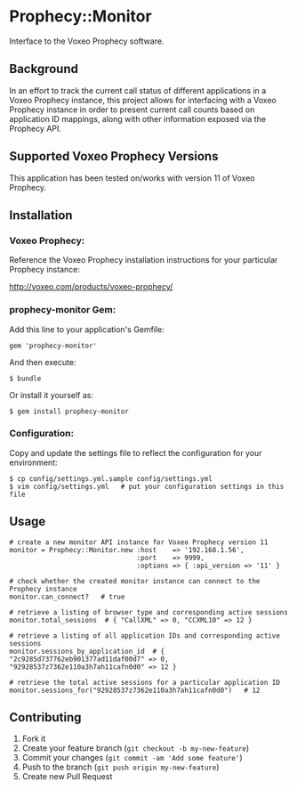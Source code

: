 # Prophecy::Monitor

Interface to the Voxeo Prophecy software.

## Background

In an effort to track the current call status of different applications in a Voxeo Prophecy
instance, this project allows for interfacing with a Voxeo Prophecy instance in order to present
current call counts based on application ID mappings, along with other information exposed via
the Prophecy API.

## Supported Voxeo Prophecy Versions

This application has been tested on/works with version 11 of Voxeo Prophecy.

## Installation

### Voxeo Prophecy:

Reference the Voxeo Prophecy installation instructions for your particular Prophecy instance:

  http://voxeo.com/products/voxeo-prophecy/

### prophecy-monitor Gem:

Add this line to your application's Gemfile:

    gem 'prophecy-monitor'

And then execute:

    $ bundle

Or install it yourself as:

    $ gem install prophecy-monitor

### Configuration:

Copy and update the settings file to reflect the configuration for your environment:

    $ cp config/settings.yml.sample config/settings.yml
    $ vim config/settings.yml   # put your configuration settings in this file

## Usage

    # create a new monitor API instance for Voxeo Prophecy version 11
    monitor = Prophecy::Monitor.new :host    => '192.168.1.56',
                                    :port    => 9999,
                                    :options => { :api_version => '11' }

    # check whether the created monitor instance can connect to the Prophecy instance
    monitor.can_connect?   # true

    # retrieve a listing of browser type and corresponding active sessions
    monitor.total_sessions  # { "CallXML" => 0, "CCXML10" => 12 }

    # retrieve a listing of all application IDs and corresponding active sessions
    monitor.sessions_by_application_id  # { "2c9285d737762eb901377ad11daf00d7" => 0, "92928537z7362e110a3h7ah11cafn0d0" => 12 }

    # retrieve the total active sessions for a particular application ID
    monitor.sessions_for("92928537z7362e110a3h7ah11cafn0d0")   # 12

## Contributing

1. Fork it
2. Create your feature branch (`git checkout -b my-new-feature`)
3. Commit your changes (`git commit -am 'Add some feature'`)
4. Push to the branch (`git push origin my-new-feature`)
5. Create new Pull Request
